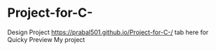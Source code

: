 # Project-for-C-
Design Project
https://prabal501.github.io/Project-for-C-/ tab here for Quicky Preview My project 
